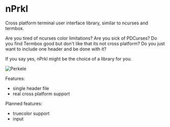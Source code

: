 # nPrkl
Cross platform terminal user interface library, similar to ncurses and termbox.

Are you tired of ncurses color limitations? Are you sick of PDCurses? Do you find Termbox good but don't like that its not cross platform? Do you just want to include one header and be done with it?

If you say yes, nPrkl might be the choice of a library for you.

![Perkele](http://i.imgur.com/mVU1iqd.png)

Features:

* single header file
* real cross platform support

Planned features:

* truecolor support
* input

